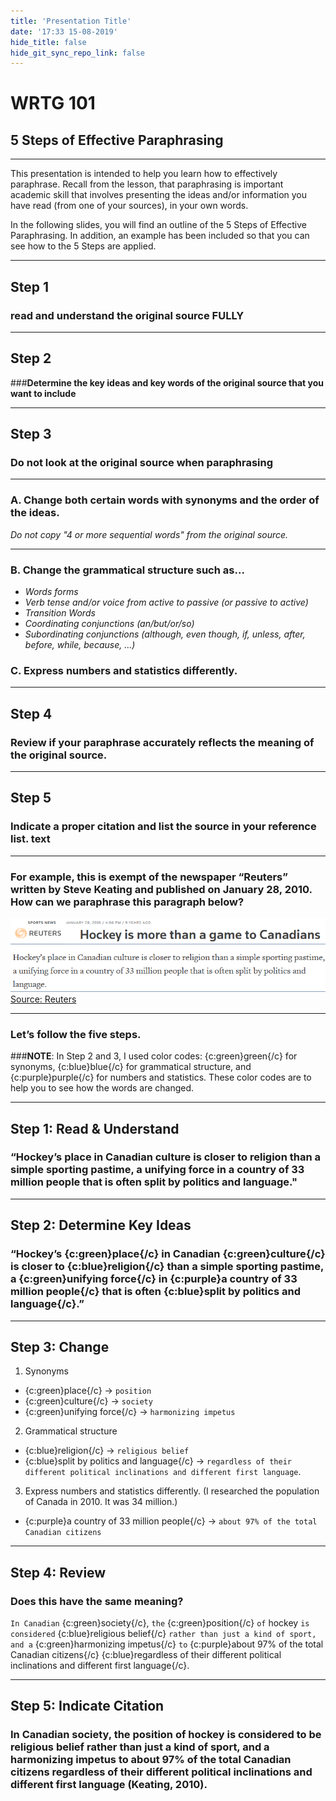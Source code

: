 ```yaml
---
title: 'Presentation Title'
date: '17:33 15-08-2019'
hide_title: false
hide_git_sync_repo_link: false
---
```


# WRTG 101

## 5 Steps of Effective Paraphrasing

---

This presentation is intended to help you learn how to effectively paraphrase. Recall from the lesson, that paraphrasing is important academic skill that involves presenting the ideas and/or information you have read (from one of your sources), in your own words.

In the following slides, you will find an outline of the 5 Steps of Effective Paraphrasing. In addition, an example has been included so that you can see how to the 5 Steps are applied.

---

## Step 1
### **read** and **understand** the original source FULLY

---

## Step 2
###**Determine the key ideas and key words of the original source that you want to include**

---

## Step 3
### **Do not look at the original source when paraphrasing**

---

### A. **Change** both certain words with synonyms and the order of the ideas.
*Do not copy "4 or more sequential words" from the original source.*

---

### B. **Change** the grammatical structure such as...
- *Words forms*
- *Verb tense and/or voice from active to passive (or passive to active)*
- *Transition Words*
- *Coordinating conjunctions (an/but/or/so)*
- *Subordinating conjunctions (although, even though, if, unless, after, before, while, because, ...)*

### C. **Express** numbers and statistics differently.

---

## Step 4
### **Review** if your paraphrase accurately reflects the meaning of the original source.

---

## Step 5
### **Indicate** a proper citation and list the source in your reference list. text</span>

---
### For example, this is exempt of the newspaper “Reuters” written by Steve Keating and published on January 28, 2010. How can we paraphrase this paragraph below?

![inline](paraphrase-1.png)  
![inline](paraphrase-2.png)
[Source: Reuters](https://www.reuters.com/article/us-olympics-ice-hockey-canada/hockey-is-more-than-a-game-to-canadians-idUSTRE60S00G20100129)

---

### Let’s follow the five steps.
###**NOTE**: In Step 2 and 3, I used color codes: {c:green}green{/c} for synonyms, {c:blue}blue{/c} for grammatical structure, and {c:purple}purple{/c} for numbers and statistics. These color codes are to help you to see how the words are changed.

---

## Step 1: **Read & Understand**
### “Hockey’s place in Canadian culture is closer to religion than a simple sporting pastime, a unifying force in a country of 33 million people that is often split by politics and language."

---
## Step 2: **Determine Key Ideas**
### “Hockey’s {c:green}place{/c} in Canadian {c:green}culture{/c} is closer to {c:blue}religion{/c} than a simple sporting pastime, a {c:green}unifying force{/c} in {c:purple}a country of 33 million people{/c} that is often {c:blue}split by politics and language{/c}.”

---

## Step 3: **Change**
1.	Synonyms
-	{c:green}place{/c} -> `position`
-	{c:green}culture{/c} -> `society`
-	{c:green}unifying force{/c} -> `harmonizing impetus`
2.	Grammatical structure
-	{c:blue}religion{/c} -> `religious belief`
-	{c:blue}split by politics and language{/c} -> `regardless of their different political inclinations and different first language`.
3.	Express numbers and statistics differently.
(I researched the population of Canada in 2010. It was 34 million.)
-	{c:purple}a country of 33 million people{/c} -> `about 97% of the total Canadian citizens`  

---

## Step 4: Review
### Does this have the same meaning?

`In Canadian` {c:green}society{/c}, `the` {c:green}position{/c} `of` hockey `is considered` {c:blue}religious belief{/c} `rather than just a kind of sport, and a` {c:green}harmonizing impetus{/c} `to` {c:purple}about 97% of the total Canadian citizens{/c} {c:blue}regardless of their different political inclinations and different first language{/c}.

---

## Step 5: Indicate Citation
### In Canadian society, the position of hockey is considered to be religious belief rather than just a kind of sport, and a harmonizing impetus to about 97% of the total Canadian citizens regardless of their different political inclinations and different first language (Keating, 2010).
